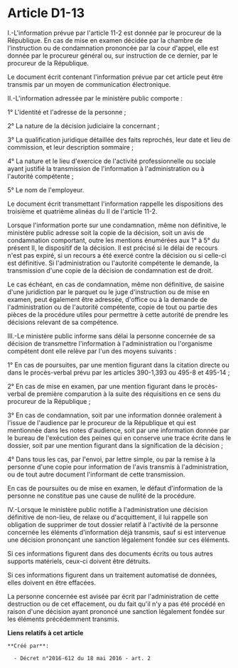 # Article D1-13

I.-L'information prévue par l'article 11-2 est donnée par le procureur de la République. En cas de mise en examen décidée par
la chambre de l'instruction ou de condamnation prononcée par la cour d'appel, elle est donnée par le procureur général ou,
sur instruction de ce dernier, par le procureur de la République. 

Le document écrit contenant l'information prévue par cet article peut être transmis par un moyen de communication
électronique. 

II.-L'information adressée par le ministère public comporte : 

1° L'identité et l'adresse de la personne ; 

2° La nature de la décision judiciaire la concernant ; 

3° La qualification juridique détaillée des faits reprochés, leur date et lieu de commission, et leur description sommaire ; 

4° La nature et le lieu d'exercice de l'activité professionnelle ou sociale ayant justifié la transmission de l'information à
l'administration ou à l'autorité compétente ; 

5° Le nom de l'employeur. 

Le document écrit transmettant l'information rappelle les dispositions des troisième et quatrième alinéas du II de l'article
11-2. 

Lorsque l'information porte sur une condamnation, même non définitive, le ministère public adresse soit la copie de la
décision, soit un avis de condamnation comportant, outre les mentions énumérées aux 1° à 5° du présent II, le dispositif de
la décision. Il est précisé si le délai de recours n'est pas expiré, si un recours a été exercé contre la décision ou si
celle-ci est définitive. Si l'administration ou l'autorité compétente le demande, la transmission d'une copie de la décision
de condamnation est de droit. 

Le cas échéant, en cas de condamnation, même non définitive, de saisine d'une juridiction par le parquet ou le juge
d'instruction ou de mise en examen, peut également être adressée, d'office ou à la demande de l'administration ou de
l'autorité compétente, copie de tout ou partie des pièces de la procédure utiles pour permettre à cette autorité de prendre
les décisions relevant de sa compétence. 

III.-Le ministère public informe sans délai la personne concernée de sa décision de transmettre l'information à
l'administration ou l'organisme compétent dont elle relève par l'un des moyens suivants : 

1° En cas de poursuites, par une mention figurant dans la citation directe ou dans le procès-verbal prévu par les articles
390-1,393 ou 495-8 et 495-14 ; 

2° En cas de mise en examen, par une mention figurant dans le procès-verbal de première comparution à la suite des
réquisitions en ce sens du procureur de la République ; 

3° En cas de condamnation, soit par une information donnée oralement à l'issue de l'audience par le procureur de la
République et qui est mentionnée dans les notes d'audience, soit par une information donnée par le bureau de l'exécution des
peines qui en conserve une trace écrite dans le dossier, soit par une mention figurant dans la signification de la
décision ; 

4° Dans tous les cas, par l'envoi, par lettre simple, ou par la remise à la personne d'une copie pour information de l'avis
transmis à l'administration, ou de tout autre document l'informant de cette transmission. 

En cas de poursuites ou de mise en examen, le défaut d'information de la personne ne constitue pas une cause de nullité de la
procédure. 

IV.-Lorsque le ministère public notifie à l'administration une décision définitive de non-lieu, de relaxe ou d'acquittement,
il lui rappelle son obligation de supprimer de tout dossier relatif à l'activité de la personne concernée les éléments
d'information déjà transmis, sauf si est intervenue une décision prononçant une sanction légalement fondée sur ces éléments. 

Si ces informations figurent dans des documents écrits ou tous autres supports matériels, ceux-ci doivent être détruits. 

Si ces informations figurent dans un traitement automatisé de données, elles doivent en être effacées. 

La personne concernée est avisée par écrit par l'administration de cette destruction ou de cet effacement, ou du fait qu'il
n'y a pas été procédé en raison d'une décision ayant prononcé une sanction légalement fondée sur les éléments précédemment
transmis.

**Liens relatifs à cet article**

	**Créé par**:

	  - Décret n°2016-612 du 18 mai 2016 - art. 2
